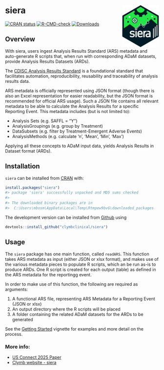 
<!-- README.md is generated from README.Rmd. Please edit that file -->

# siera <a href="https://clymbclinical.github.io/siera/"><img src="man/figures/logo.png" align="right" height="138" alt="siera website" /></a>

<!-- badges: start -->

[![CRAN
status](https://www.r-pkg.org/badges/version/siera)](https://CRAN.R-project.org/package=siera)
[![R-CMD-check](https://github.com/clymbclinical/siera/actions/workflows/R-CMD-check.yaml/badge.svg)](https://github.com/clymbclinical/siera/actions/workflows/R-CMD-check.yaml)
[![Downloads](https://cranlogs.r-pkg.org/badges/siera)](https://cran.r-project.org/package=siera)

<!-- badges: end -->

## Overview

With siera, users ingest Analysis Results Standard (ARS) metadata and
auto-generate R scripts that, when run with corresponding ADaM datasets,
provide Analysis Results Datasets (ARDs).

The [CDISC Analysis Results
Standard](https://www.cdisc.org/standards/foundational/analysis-results-standard)
is a foundational standard that facilitates automation, reproducibility,
reusability and traceability of analysis results data.

ARS metadata is officially represented using JSON format (though there
is also an Excel representation for easier readability, but the JSON
format is recommended for official ARS usage). Such a JSON file contains
all relevant metadata to be able to calculate the Analysis Results for a
specific Reporting Event. This metadata includes (but is not limited
to):

- Analysis Sets (e.g. SAFFL = “Y”)
- AnalysisGroupings (e.g. group by Treatment)
- DataSubsets (e.g. filter by Treatment-Emergent Adverse Events)
- AnalysisMethods (e.g. calculate ‘n’, ‘Mean’, ‘Min’, ‘Max’)

Applying all these concepts to ADaM input data, yields Analysis Results
in Dataset format (ARDs).

## Installation

`siera` can be installed from
[CRAN](https://CRAN.R-project.org/package=siera) with:

``` r
install.packages("siera")
#> package 'siera' successfully unpacked and MD5 sums checked
#> 
#> The downloaded binary packages are in
#>  C:\Users\mbosm\AppData\Local\Temp\Rtmpew9bvG\downloaded_packages
```

The development version can be installed from
[Github](https://github.com/clymbclinical/siera) using

``` r
devtools::install_github("clymbclinical/siera")
```

## Usage

The `siera` package has one main function, called `readARS`. This
function takes ARS metadata as input (either JSON or xlsx format), and
makes use of the various metadata pieces to populate R scripts, which an
be run as-is to produce ARDs. One R script is created for each output
(table) as defined in the ARS metadata for the reportingg event.

In order to make use of this function, the following are required as
arguments:

1.  A functional ARS file, representing ARS Metadata for a Reporting
    Event (JSON or xlsx)
2.  An output directory where the R scripts will be placed
3.  A folder containing the related ADaM datasets for the ARDs to be
    generated

See the [Getting
Started](https://clymbclinical.github.io/siera/articles/Getting_started.html)
vignette for examples and more detail on the process.

### More info:

- [US Connect 2025
  Paper](https://www.lexjansen.com/phuse-us/2025/os/PAP_OS20.pdf)
- [Clymb website - siera](https://clymbclinical.com/siera/)
